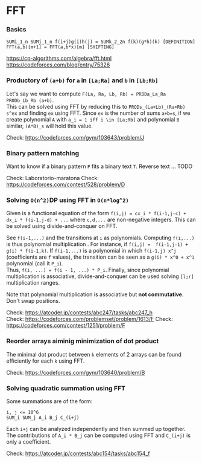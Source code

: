 # FFT

### Basics
```
SUMi_1_n SUMj_1_n f(i+j)g(i)h(j) = SUMk_2_2n f(k)(g*h)(k) [DEFINITION]
FFT(a,b)[m+1] = FFT(a,b*x)[m] [SHIFTING]
```
https://cp-algorithms.com/algebra/fft.html  
https://codeforces.com/blog/entry/75326  

### Productory of `(a+b)` for `a` in `[La;Ra]` and `b` in `[Lb;Rb]`
Let's say we want to compute `F(La, Ra, Lb, Rb) = PRODa_La_Ra PRODb_Lb_Rb (a+b)`.  
This can be solved using FFT by reducing this to `PRODs_(La+Lb)_(Ra+Rb) s^ex` and finding `ex` using FFT.
Since `ex` is the number of sums `a+b=s`, if we create polynomial `A` with `a_i = 1 iff i \in [La;Rb]` and polynomial `B` similar,
`(A*B)_s` will hold this value.
  
Check: https://codeforces.com/gym/103643/problem/J

### Binary pattern matching 
Want to know if a binary pattern `P` fits a binary text `T`. Reverse text ... TODO

Check: Laboratorio-maratona
Check: https://codeforces.com/contest/528/problem/D

### Solving `O(n^2)`DP using FFT in `O(n*log^2)`
Given is a functional equation of the form `f(i,j) = cx_i * f(i-1,j-c) + dx_i * f(i-1,j-d) + ...` where `c,d,...` are non-negative integers. This can be solved using divide-and-conquer on FFT.  

See `f(i-1,...)` and the transitions at `i` as polynomials. Computing `f(i,...)` is thus polynomial multiplication . 
For instance, if `f(i,j) =  f(i-1,j-1) + g(i) * f(i-1,k)`.
If `f(i-1,...)` is a polynomial in which `f(i-1,j) x^j` (coefficients are `f` values), the transition can be seen as a `g(i) * x^0 + x^1` polynomial (call it `P_i`).  
Thus, `f(i, ...) = f(i - 1, ...) * P_i`. 
Finally, since polynomial multiplication is associative, divide-and-conquer can be used solving `[l;r]` multiplication ranges.

Note that polynomial multiplication is associative but **not commutative**. Don't swap positions.

Check: https://atcoder.jp/contests/abc247/tasks/abc247_h  
Check: https://codeforces.com/problemset/problem/1613/F
Check: https://codeforces.com/contest/1251/problem/F

### Reorder arrays aiminig minimization of dot product
The minimal dot product between `k` elements of 2 arrays can be found efficiently for each `k` using FFT.
  
Check: https://codeforces.com/gym/103640/problem/B

### Solving quadratic summation using FFT
Some summations are of the form:
```
i, j <= 10^6
SUM_i SUM_j A_i B_j C_(i+j)
```
Each `i+j` can be analyzed independently and then summed up together. 
The contributions of `A_i * B_j` can be computed using FFT and `C_(i+j)` is only a coefficient.

Check: https://atcoder.jp/contests/abc154/tasks/abc154_f


